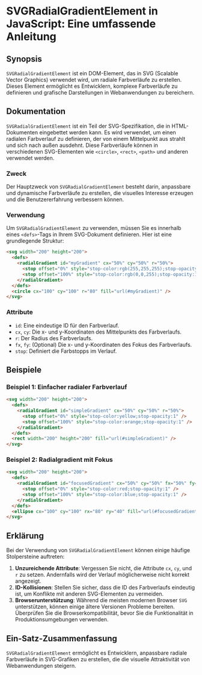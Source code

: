 <!--
Meta Description: # SVGRadialGradientElement in JavaScript: Eine umfassende Anleitung ## Synopsis `SVGRadialGradientElement` ist ein DOM-Element, das in SVG (Scalable V...
Meta Keywords: stop, svg, die, und, 200
-->

# SVGRadialGradientElement in JavaScript: Eine umfassende Anleitung

## Synopsis
`SVGRadialGradientElement` ist ein DOM-Element, das in SVG (Scalable Vector Graphics) verwendet wird, um radiale Farbverläufe zu erstellen. Dieses Element ermöglicht es Entwicklern, komplexe Farbverläufe zu definieren und grafische Darstellungen in Webanwendungen zu bereichern.

## Dokumentation
`SVGRadialGradientElement` ist ein Teil der SVG-Spezifikation, die in HTML-Dokumenten eingebettet werden kann. Es wird verwendet, um einen radialen Farbverlauf zu definieren, der von einem Mittelpunkt aus strahlt und sich nach außen ausdehnt. Diese Farbverläufe können in verschiedenen SVG-Elementen wie `<circle>`, `<rect>`, `<path>` und anderen verwendet werden.

### Zweck
Der Hauptzweck von `SVGRadialGradientElement` besteht darin, anpassbare und dynamische Farbverläufe zu erstellen, die visuelles Interesse erzeugen und die Benutzererfahrung verbessern können.

### Verwendung
Um `SVGRadialGradientElement` zu verwenden, müssen Sie es innerhalb eines `<defs>`-Tags in Ihrem SVG-Dokument definieren. Hier ist eine grundlegende Struktur:

```html
<svg width="200" height="200">
  <defs>
    <radialGradient id="myGradient" cx="50%" cy="50%" r="50%">
      <stop offset="0%" style="stop-color:rgb(255,255,255);stop-opacity:1" />
      <stop offset="100%" style="stop-color:rgb(0,0,255);stop-opacity:1" />
    </radialGradient>
  </defs>
  <circle cx="100" cy="100" r="80" fill="url(#myGradient)" />
</svg>
```

### Attribute
- `id`: Eine eindeutige ID für den Farbverlauf.
- `cx`, `cy`: Die x- und y-Koordinaten des Mittelpunkts des Farbverlaufs.
- `r`: Der Radius des Farbverlaufs.
- `fx`, `fy`: (Optional) Die x- und y-Koordinaten des Fokus des Farbverlaufs.
- `stop`: Definiert die Farbstopps im Verlauf.

## Beispiele
### Beispiel 1: Einfacher radialer Farbverlauf

```html
<svg width="200" height="200">
  <defs>
    <radialGradient id="simpleGradient" cx="50%" cy="50%" r="50%">
      <stop offset="0%" style="stop-color:yellow;stop-opacity:1" />
      <stop offset="100%" style="stop-color:orange;stop-opacity:1" />
    </radialGradient>
  </defs>
  <rect width="200" height="200" fill="url(#simpleGradient)" />
</svg>
```

### Beispiel 2: Radialgradient mit Fokus

```html
<svg width="200" height="200">
  <defs>
    <radialGradient id="focusedGradient" cx="50%" cy="50%" fx="50%" fy="50%" r="70%">
      <stop offset="0%" style="stop-color:red;stop-opacity:1" />
      <stop offset="100%" style="stop-color:blue;stop-opacity:1" />
    </radialGradient>
  </defs>
  <ellipse cx="100" cy="100" rx="80" ry="40" fill="url(#focusedGradient)" />
</svg>
```

## Erklärung
Bei der Verwendung von `SVGRadialGradientElement` können einige häufige Stolpersteine auftreten:

1. **Unzureichende Attribute**: Vergessen Sie nicht, die Attribute `cx`, `cy`, und `r` zu setzen. Andernfalls wird der Verlauf möglicherweise nicht korrekt angezeigt.
2. **ID-Kollisionen**: Stellen Sie sicher, dass die ID des Farbverlaufs eindeutig ist, um Konflikte mit anderen SVG-Elementen zu vermeiden.
3. **Browserunterstützung**: Während die meisten modernen Browser `SVG` unterstützen, können einige ältere Versionen Probleme bereiten. Überprüfen Sie die Browserkompatibilität, bevor Sie die Funktionalität in Produktionsumgebungen verwenden.

## Ein-Satz-Zusammenfassung
`SVGRadialGradientElement` ermöglicht es Entwicklern, anpassbare radiale Farbverläufe in SVG-Grafiken zu erstellen, die die visuelle Attraktivität von Webanwendungen steigern.